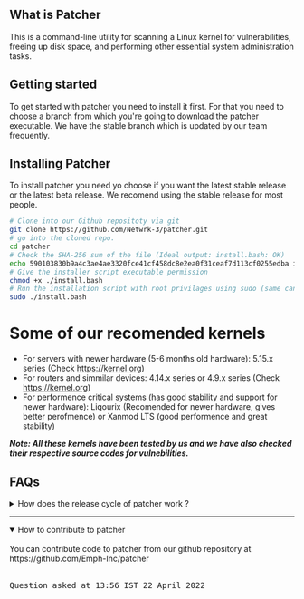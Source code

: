 ## What is Patcher
This is a command-line utility for scanning a Linux kernel for vulnerabilities, freeing up disk space, and performing other essential system administration tasks.

## Getting started
To get started with patcher you need to install it first. For that you need to choose a branch from which you're going to download the patcher executable.
We have the stable branch which is updated by our team frequently.

## Installing Patcher
To install patcher you need yo choose if you want the latest stable release or the latest beta release. We recomend using the stable release for most people. 

```bash
# Clone into our Github repositoty via git
git clone https://github.com/Netwrk-3/patcher.git
# go into the cloned repo.
cd patcher
# Check the SHA-256 sum of the file (Ideal output: install.bash: OK)
echo 590103830b9a4c3ae4ae3320fce41cf458dc8e2ea0f31ceaf7d113cf0255edba install.bash | sha256sum -c 
# Give the installer script executable permission
chmod +x ./install.bash 
# Run the installation script with root privilages using sudo (same can be done using doas or pkexec)
sudo ./install.bash
```

# Some of our recomended kernels

* For servers with newer hardware (5-6 months old hardware): 5.15.x series (Check https://kernel.org)
* For routers and simmilar devices: 4.14.x series or 4.9.x series (Check https://kernel.org)
* For performence critical systems (has good stability and support for newer hardware): Liqourix (Recomended for newer hardware, gives better perofmence)  or Xanmod LTS (good performence and great stability)

***Note: All these kernels have been tested by us and we have also checked their respective source codes for vulnebilities.***

## FAQs
<details>
<summary>How does the release cycle of patcher work ?</summary>
<br>
Patcher's release cycle has three main brachnes. The stable branch, the testing branch and the beta branch. The beta branch is where new feautres are added to patcher and they are worked on. The beta branch's code has some bugs which get's patched in the testing branch. In the testing the code from the beta branch gets edited to make if faster and more lightweight. We aslo try patcher on different architectures and also on different distros before releasing it to the stable brach. We recomend you to use the stable version of patcher to avoid errors and bugs.
<br><br>
<pre>
Question asked at 16:33 UTC 23 April 2022
</pre>
</details>

---

<details open>
<summary>How to contribute to patcher</summary>
<br>
You can contribute code to patcher from our github repository at https://github.com/Emph-Inc/patcher
<br><br>
<pre>
Question asked at 13:56 IST 22 April 2022
</pre>
</details>
